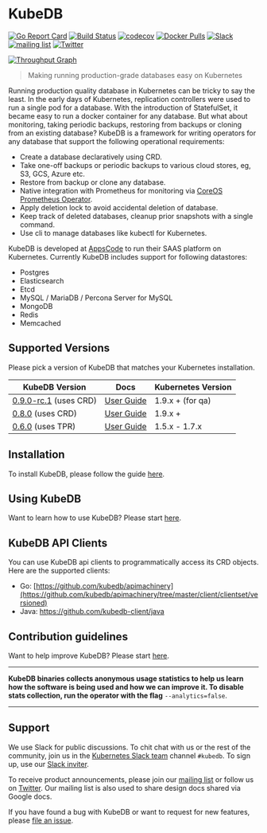 # KubeDB

[![Go Report Card](https://goreportcard.com/badge/github.com/kubedb/cli)](https://goreportcard.com/report/github.com/kubedb/cli)
[![Build Status](https://travis-ci.org/kubedb/cli.svg?branch=master)](https://travis-ci.org/kubedb/cli)
[![codecov](https://codecov.io/gh/kubedb/cli/branch/master/graph/badge.svg)](https://codecov.io/gh/kubedb/cli)
[![Docker Pulls](https://img.shields.io/docker/pulls/kubedb/operator.svg)](https://hub.docker.com/r/kubedb/operator/)
[![Slack](http://slack.kubernetes.io/badge.svg)](http://slack.kubernetes.io/#kubedb)
[![mailing list](https://img.shields.io/badge/mailing_list-join-blue.svg)](https://groups.google.com/forum/#!forum/kubedb)
[![Twitter](https://img.shields.io/twitter/follow/kubedb.svg?style=social&logo=twitter&label=Follow)](https://twitter.com/intent/follow?screen_name=kubedb)

[![Throughput Graph](https://graphs.waffle.io/kubedb/project/throughput.svg)](https://waffle.io/kubedb/project/metrics/throughput)

> Making running production-grade databases easy on Kubernetes

Running production quality database in Kubernetes can be tricky to say the least. In the early days of Kubernetes, replication controllers were used to run a single pod for a database. With the introduction of StatefulSet, it became easy to run a docker container for any database. But what about monitoring, taking periodic backups, restoring from backups or cloning from an existing database? KubeDB is a framework for writing operators for any database that support the following operational requirements:

 - Create a database declaratively using CRD.
 - Take one-off backups or periodic backups to various cloud stores, eg, S3, GCS, Azure etc.
 - Restore from backup or clone any database.
 - Native integration with Prometheus for monitoring via [CoreOS Prometheus Operator](https://github.com/coreos/prometheus-operator).
 - Apply deletion lock to avoid accidental deletion of database.
 - Keep track of deleted databases, cleanup prior snapshots with a single command.
 - Use cli to manage databases like kubectl for Kubernetes.

KubeDB is developed at [AppsCode](https://twitter.com/AppsCodeHQ) to run their SAAS platform on Kubernetes. Currently KubeDB includes support for following datastores:
 - Postgres
 - Elasticsearch
 - Etcd
 - MySQL / MariaDB / Percona Server for MySQL
 - MongoDB
 - Redis
 - Memcached

## Supported Versions
Please pick a version of KubeDB that matches your Kubernetes installation.

| KubeDB Version                                                                     | Docs                                                                | Kubernetes Version |
|------------------------------------------------------------------------------------|---------------------------------------------------------------------|--------------------|
| [0.9.0-rc.1](https://github.com/kubedb/cli/releases/tag/0.9.0-rc.1) (uses CRD) | [User Guide](https://github.com/kubedb/cli/tree/0.9.0-rc.1/docs)  | 1.9.x + (for qa)   |
| [0.8.0](https://github.com/kubedb/cli/releases/tag/0.8.0) (uses CRD)               | [User Guide](https://kubedb.com/docs/0.8.0/)                        | 1.9.x +            |
| [0.6.0](https://github.com/kubedb/cli/releases/tag/0.6.0) (uses TPR)               | [User Guide](https://github.com/kubedb/cli/tree/0.6.0/docs)         | 1.5.x - 1.7.x      |

## Installation
To install KubeDB, please follow the guide [here](https://kubedb.com/docs/latest/setup/install/).

## Using KubeDB
Want to learn how to use KubeDB? Please start [here](https://kubedb.com/docs/latest/guides/).

## KubeDB API Clients
You can use KubeDB api clients to programmatically access its CRD objects. Here are the supported clients:

- Go: [https://github.com/kubedb/apimachinery](https://github.com/kubedb/apimachinery/tree/master/client/clientset/versioned)
- Java: https://github.com/kubedb-client/java

## Contribution guidelines
Want to help improve KubeDB? Please start [here](https://kubedb.com/docs/latest/welcome/contributing/).

---

**KubeDB binaries collects anonymous usage statistics to help us learn how the software is being used and how we can improve it. To disable stats collection, run the operator with the flag** `--analytics=false`.

---

## Support
We use Slack for public discussions. To chit chat with us or the rest of the community, join us in the [Kubernetes Slack team](https://kubernetes.slack.com/messages/C8149MREV/) channel `#kubedb`. To sign up, use our [Slack inviter](http://slack.kubernetes.io/).

To receive product announcements, please join our [mailing list](https://groups.google.com/forum/#!forum/kubedb) or follow us on [Twitter](https://twitter.com/KubeDB). Our mailing list is also used to share design docs shared via Google docs.

If you have found a bug with KubeDB or want to request for new features, please [file an issue](https://github.com/kubedb/project/issues/new).
